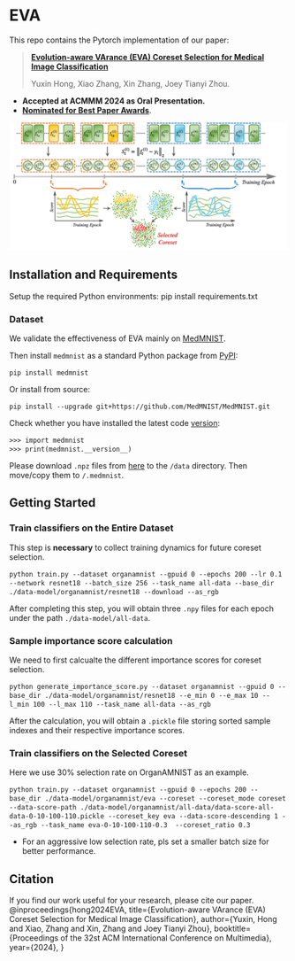 # EVA
This repo contains the Pytorch implementation of our paper: 
> [**Evolution-aware VArance (EVA) Coreset Selection for Medical Image Classification**](https://arxiv.org/pdf/2406.05677.pdf)
>
> Yuxin Hong, Xiao Zhang, Xin Zhang, Joey Tianyi Zhou.

- **Accepted at ACMMM 2024 as Oral Presentation.**
- [**Nominated for Best Paper Awards**](https://2024.acmmm.org/best-paper).

![pipeline](pipeline.png)



## Installation and Requirements

Setup the required Python environments:
    pip install requirements.txt

### Dataset

We validate the effectiveness of EVA mainly on [MedMNIST](https://medmnist.com/). 

Then install `medmnist` as a standard Python package from [PyPI](https://pypi.org/project/medmnist/):

    pip install medmnist

Or install from source:

    pip install --upgrade git+https://github.com/MedMNIST/MedMNIST.git

Check whether you have installed the latest code [version](medmnist/info.py#L1):

    >>> import medmnist
    >>> print(medmnist.__version__)

Please download `.npz` files from [here](https://zenodo.org/records/10519652) to the `/data` directory. 
Then move/copy them to `/.medmnist`.


## Getting Started

### Train classifiers on the Entire Dataset
This step is **necessary** to collect training dynamics for future coreset selection.

    python train.py --dataset organamnist --gpuid 0 --epochs 200 --lr 0.1 --network resnet18 --batch_size 256 --task_name all-data --base_dir ./data-model/organamnist/resnet18 --download --as_rgb
    
After completing this step, you will obtain three `.npy` files for each epoch under the path `./data-model/all-data`.

### Sample importance score calculation
We need to first calcualte the different importance scores for coreset selection.

    python generate_importance_score.py --dataset organamnist --gpuid 0 --base_dir ./data-model/organamnist/resnet18 --e_min 0 --e_max 10 --l_min 100 --l_max 110 --task_name all-data --as_rgb

After the calculation, you will obtain a `.pickle` file storing sorted sample indexes and their respective importance scores.

### Train classifiers on the Selected Coreset
Here we use 30% selection rate on OrganAMNIST as an example.
    
    python train.py --dataset organamnist --gpuid 0 --epochs 200 --base_dir ./data-model/organamnist/eva --coreset --coreset_mode coreset --data-score-path ./data-model/organamnist/all-data/data-score-all-data-0-10-100-110.pickle --coreset_key eva --data-score-descending 1 --as_rgb --task_name eva-0-10-100-110-0.3  --coreset_ratio 0.3

* For an aggressive low selection rate, pls set a smaller batch size for better performance.


## Citation
If you find our work useful for your research, please cite our paper. 
    @inproceedings{hong2024EVA,
      title={Evolution-aware VArance (EVA) Coreset Selection for Medical Image Classification},
      author={Yuxin, Hong and Xiao, Zhang and Xin, Zhang and Joey Tianyi Zhou},
      booktitle={Proceedings of the 32st ACM International Conference on Multimedia},
      year={2024},
    }




